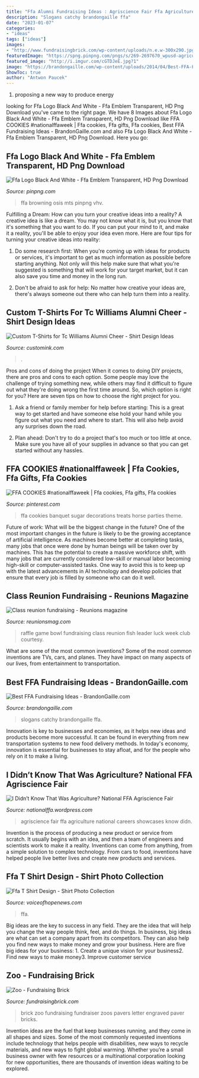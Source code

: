 ```yaml
---
title: "Ffa Alumni Fundraising Ideas : Agriscience Fair Ffa Agriculture National Careers Showcases Know Didn"
description: "Slogans catchy brandongaille ffa"
date: "2023-01-07"
categories:
- "ideas"
tags: ["ideas"]
images:
- "http://www.fundraisingbrick.com/wp-content/uploads/n.e.w-300x290.jpg"
featuredImage: "https://spng.pinpng.com/pngs/s/269-2697670_wpusd-agriculture-ffa-owl-symbol-hd-png-download.png"
featured_image: "http://i.imgur.com/cGTDJeE.jpg?1"
image: "https://brandongaille.com/wp-content/uploads/2014/04/Best-FFA-Fundraising-Ideas.jpg"
ShowToc: true
author: "Antwon Paucek"
---
```



1. proposing a new way to produce energy 

	

		
looking for Ffa Logo Black And White - Ffa Emblem Transparent, HD Png Download you've came to the right page. We have 8 Images about Ffa Logo Black And White - Ffa Emblem Transparent, HD Png Download like FFA COOKIES #nationalffaweek | Ffa cookies, Ffa gifts, Ffa cookies, Best FFA Fundraising Ideas - BrandonGaille.com and also Ffa Logo Black And White - Ffa Emblem Transparent, HD Png Download. Here you go:
		
    
## Ffa Logo Black And White - Ffa Emblem Transparent, HD Png Download

<img loading=lazy src="https://spng.pinpng.com/pngs/s/269-2697670_wpusd-agriculture-ffa-owl-symbol-hd-png-download.png" onerror="this.onerror=null;this.src='https://tse2.mm.bing.net/th?id=OIP.Zf0vgKd3CcTNVFcFjXVU2QAAAA&amp;pid=15.1';" alt="Ffa Logo Black And White - Ffa Emblem Transparent, HD Png Download">

_Source: pinpng.com_

>ffa browning osis mts pinpng vhv. 

	

Fulfilling a Dream: How can you turn your creative ideas into a reality?
A creative idea is like a dream. You may not know what it is, but you know that it's something that you want to do. If you can put your mind to it, and make it a reality, you'll be able to enjoy your idea even more. Here are four tips for turning your creative ideas into reality:
1. Do some research first: When you're coming up with ideas for products or services, it's important to get as much information as possible before starting anything. Not only will this help make sure that what you're suggested is something that will work for your target market, but it can also save you time and money in the long run.

2. Don't be afraid to ask for help: No matter how creative your ideas are, there's always someone out there who can help turn them into a reality.

    
## Custom T-Shirts For Tc Williams Alumni Cheer - Shirt Design Ideas

<img loading=lazy src="https://s3.amazonaws.com/customink-iotw-east-prod/images/82967/original/25E64F99-76B6-4F16-B601-9245AFDC2BAD.jpeg?1508785760" onerror="this.onerror=null;this.src='https://tse3.mm.bing.net/th?id=OIP.WsmtgmuwPPplbe7QCx93IwHaFj&amp;pid=15.1';" alt="Custom T-Shirts for Tc Williams Alumni Cheer - Shirt Design Ideas">

_Source: customink.com_

>. 

	

Pros and cons of doing the project
When it comes to doing DIY projects, there are pros and cons to each option. Some people may love the challenge of trying something new, while others may find it difficult to figure out what they're doing wrong the first time around.  So, which option is right for you? Here are seven tips on how to choose the right project for you.
1) Ask a friend or family member for help before starting: This is a great way to get started and have someone else hold your hand while you figure out what you need and where to start. This will also help avoid any surprises down the road.

2) Plan ahead: Don't try to do a project that's too much or too little at once. Make sure you have all of your supplies in advance so that you can get started without any hassles.

    
## FFA COOKIES #nationalffaweek | Ffa Cookies, Ffa Gifts, Ffa Cookies

<img loading=lazy src="https://i.pinimg.com/originals/ec/c5/d3/ecc5d3f80b900624ffbc735b7f5f28ac.jpg" onerror="this.onerror=null;this.src='https://tse1.mm.bing.net/th?id=OIP.wCh8xW5yhLd-NDzmNZby8gHaJ4&amp;pid=15.1';" alt="FFA COOKIES #nationalffaweek | Ffa cookies, Ffa gifts, Ffa cookies">

_Source: pinterest.com_

>ffa cookies banquet sugar decorations treats horse parties theme. 

	

Future of work: What will be the biggest change in the future?
One of the most important changes in the future is likely to be the growing acceptance of artificial intelligence. As machines become better at completing tasks, many jobs that once were done by human beings will be taken over by machines. This has the potential to create a massive workforce shift, with many jobs that are currently considered low-skill or manual labor becoming high-skill or computer-assisted tasks. One way to avoid this is to keep up with the latest advancements in AI technology and develop policies that ensure that every job is filled by someone who can do it well.

    
## Class Reunion Fundraising - Reunions Magazine

<img loading=lazy src="https://reunionsmag.com/wp-content/uploads/2016/09/raffle-fish-bowl-photo.jpg" onerror="this.onerror=null;this.src='https://tse1.mm.bing.net/th?id=OIP.t5F3aXiBMF7LQmP3WTjNYwHaE7&amp;pid=15.1';" alt="Class reunion fundraising - Reunions magazine">

_Source: reunionsmag.com_

>raffle game bowl fundraising class reunion fish leader luck week club courtesy. 

	

What are some of the most common inventions?
Some of the most common inventions are TVs, cars, and planes. They have impact on many aspects of our lives, from entertainment to transportation.

    
## Best FFA Fundraising Ideas - BrandonGaille.com

<img loading=lazy src="https://brandongaille.com/wp-content/uploads/2014/04/Best-FFA-Fundraising-Ideas.jpg" onerror="this.onerror=null;this.src='https://tse1.mm.bing.net/th?id=OIP.T36BaOzs0_Ay5fh-XdSxLgHaE8&amp;pid=15.1';" alt="Best FFA Fundraising Ideas - BrandonGaille.com">

_Source: brandongaille.com_

>slogans catchy brandongaille ffa. 

	

Innovation is key to businesses and economies, as it helps new ideas and products become more successful. It can be found in everything from new transportation systems to new food delivery methods. In today's economy, innovation is essential for businesses to stay afloat, and for the people who rely on it to make a living.

    
## I Didn’t Know That Was Agriculture? National FFA Agriscience Fair

<img loading=lazy src="http://i.imgur.com/cGTDJeE.jpg?1" onerror="this.onerror=null;this.src='https://tse1.mm.bing.net/th?id=OIP.L-5xTdASQjLSWG5Z2zTQDQHaDt&amp;pid=15.1';" alt="I Didn’t Know That Was Agriculture? National FFA Agriscience Fair">

_Source: nationalffa.wordpress.com_

>agriscience fair ffa agriculture national careers showcases know didn. 

	

Invention is the process of producing a new product or service from scratch. It usually begins with an idea, and then a team of engineers and scientists work to make it a reality. Inventions can come from anything, from a simple solution to complex technology. From cars to food, inventions have helped people live better lives and create new products and services.

    
## Ffa T Shirt Design - Shirt Photo Collection

<img loading=lazy src="https://dcassetcdn.com/design_img/3625358/748639/748639_20014335_3625358_05b42771_image.jpg" onerror="this.onerror=null;this.src='https://tse4.mm.bing.net/th?id=OIP.7Ow2ACJvwkbAshgQkylUqQHaGr&amp;pid=15.1';" alt="Ffa T Shirt Design - Shirt Photo Collection">

_Source: voiceofhopenews.com_

>ffa. 

	

Big ideas are the key to success in any field. They are the idea that will help you change the way people think, feel, and do things. In business, big ideas are what can set a company apart from its competitors. They can also help you find new ways to make money and grow your business. Here are five big ideas for your business: 1. Create a unique vision for your business2. Find new ways to make money3. Improve customer service
    
## Zoo - Fundraising Brick

<img loading=lazy src="http://www.fundraisingbrick.com/wp-content/uploads/n.e.w-300x290.jpg" onerror="this.onerror=null;this.src='https://tse2.mm.bing.net/th?id=OIP.rmcByCNSEmM16B8JUYRHYgAAAA&amp;pid=15.1';" alt="Zoo - Fundraising Brick">

_Source: fundraisingbrick.com_

>brick zoo fundraising fundraiser zoos pavers letter engraved paver bricks. 

	

Invention ideas are the fuel that keep businesses running, and they come in all shapes and sizes. Some of the most commonly requested inventions include technology that helps people with disabilities, new ways to recycle materials, and new ways to fight global warming. Whether you’re a small business owner with few resources or a multinational corporation looking for new opportunities, there are thousands of invention ideas waiting to be explored.

